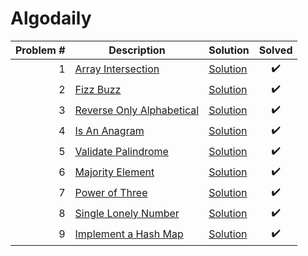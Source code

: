 # Algodaily

| Problem # | Description                               | Solution                          | Solved |
| --------: | ----------------------------------------- | --------------------------------- | :----: |
|         1 | [Array Intersection](problems/001)        | [Solution](problems/001/index.js) |   ✔️   |
|         2 | [Fizz Buzz](problems/002)                 | [Solution](problems/002/index.js) |   ✔️   |
|         3 | [Reverse Only Alphabetical](problems/003) | [Solution](problems/003/index.js) |   ✔️   |
|         4 | [Is An Anagram](problems/004)             | [Solution](problems/004/index.js) |   ✔️   |
|         5 | [Validate Palindrome](problems/005)       | [Solution](problems/005/index.js) |   ✔️   |
|         6 | [Majority Element](problems/006)          | [Solution](problems/006/index.js) |   ✔️   |
|         7 | [Power of Three](problems/007)            | [Solution](problems/007/index.js) |   ✔️   |
|         8 | [Single Lonely Number](problems/008)      | [Solution](problems/008/index.js) |   ✔️   |
|         9 | [Implement a Hash Map](problems/009)      | [Solution](problems/009/index.js) |   ✔️   |
